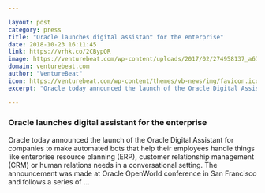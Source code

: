 ```yaml
---

layout: post
category: press
title: "Oracle launches digital assistant for the enterprise"
date: 2018-10-23 16:11:45
link: https://vrhk.co/2CBypQR
image: https://venturebeat.com/wp-content/uploads/2017/02/274958137_a67abab71b_o.jpg?fit=1024%2C768&strip=all
domain: venturebeat.com
author: "VentureBeat"
icon: https://venturebeat.com/wp-content/themes/vb-news/img/favicon.ico
excerpt: "Oracle today announced the launch of the Oracle Digital Assistant for companies to make automated bots that help their employees handle things like enterprise resource planning (ERP), customer relationship management (CRM) or human relations needs in a conversational setting. The announcement was made at Oracle OpenWorld conference in San Francisco and follows a series of …"

---
```


### Oracle launches digital assistant for the enterprise

Oracle today announced the launch of the Oracle Digital Assistant for companies to make automated bots that help their employees handle things like enterprise resource planning (ERP), customer relationship management (CRM) or human relations needs in a conversational setting. The announcement was made at Oracle OpenWorld conference in San Francisco and follows a series of …